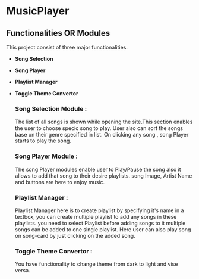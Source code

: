 # MusicPlayer
## Functionalities OR Modules
This project consist of three major functionalities.
- **Song Selection**
- **Song Player**
- **Playlist Manager**
- **Toggle Theme Convertor**

  ### Song Selection Module :
  The list of all songs is shown while opening the site.This section enables the user to choose specic song to play. User also can sort the songs base on their genre specified in list. On clicking any song , song Player starts to play the song.

   ### Song Player Module :
   The song Player modules enable user to Play/Pause the song also it allows to add that song to their desire playlists.
  song Image, Artist Name and buttons are here to enjoy music.
  
   ### Playlist Manager :
   Playlist Manager here is to create playlist by specifying it's name in a textbox, you can create multiple playlist to add any songs in  these playlists.
  you need to select Playlist before adding songs to it multiple songs can be added to one single playlist. Here user can also play song on song-card by just clicking on the added song.

   ### Toggle Theme Convertor :
  You have functionality to change theme from dark to light and vise versa.
